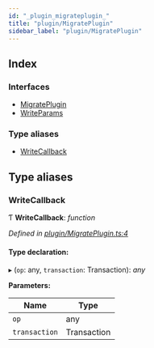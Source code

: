 ```yaml
---
id: "_plugin_migrateplugin_"
title: "plugin/MigratePlugin"
sidebar_label: "plugin/MigratePlugin"
---
```


## Index

### Interfaces

* [MigratePlugin](../interfaces/_plugin_migrateplugin_.migrateplugin.md)
* [WriteParams](../interfaces/_plugin_migrateplugin_.writeparams.md)

### Type aliases

* [WriteCallback](_plugin_migrateplugin_.md#writecallback)

## Type aliases

###  WriteCallback

Ƭ **WriteCallback**: *function*

*Defined in [plugin/MigratePlugin.ts:4](https://github.com/aerogear/graphback/blob/bc616b51/packages/graphql-migrations/src/plugin/MigratePlugin.ts#L4)*

#### Type declaration:

▸ (`op`: any, `transaction`: Transaction): *any*

**Parameters:**

Name | Type |
------ | ------ |
`op` | any |
`transaction` | Transaction |
